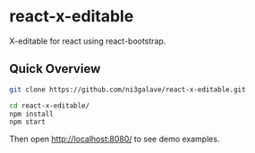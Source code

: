 # react-x-editable
X-editable for react using react-bootstrap.

## Quick Overview

```sh
git clone https://github.com/ni3galave/react-x-editable.git

cd react-x-editable/
npm install
npm start
```

Then open [http://localhost:8080/](http://localhost:8080/) to see demo examples.
